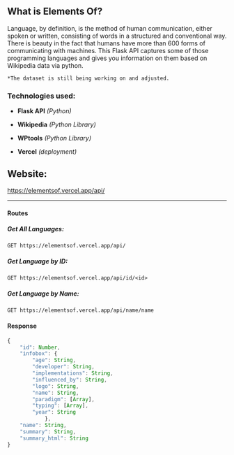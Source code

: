 ## What is Elements Of?

Language, by definition, is the method of human communication, either spoken or written, consisting of words in a structured and conventional way. There is beauty in the fact that humans have more than 600 forms of communicating with machines.  This Flask API captures some of those programming languages and gives you information on them based on Wikipedia data via python. 

`*The dataset is still being working on and adjusted.`



### Technologies used:

- **Flask API** *(Python)*

- **Wikipedia** *(Python Library)*

- **WPtools** *(Python Library)*

- **Vercel** *(deployment)*

  

## Website:

 https://elementsof.vercel.app/api/

------

#### Routes

##### Get All Languages:

`GET https://elementsof.vercel.app/api/`

##### Get Language by ID:

`GET https://elementsof.vercel.app/api/id/<id>`

##### Get Language by Name:

`GET https://elementsof.vercel.app/api/name/name`



#### Response

```javascript
{
	"id": Number,
	"infobox": { 
		"age": String,
		"developer": String,
		"implementations": String,
		"influenced_by": String,
		"logo": String,
		"name": String,
		"paradigm": [Array],
		"typing": [Array],
		"year": String
			},
	"name": String,
	"summary": String,
	"summary_html": String
}
```


